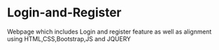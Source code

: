 # Login-and-Register
Webpage which includes Login and register feature as well as alignment using HTML,CSS,Bootstrap,JS and JQUERY
